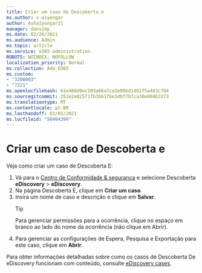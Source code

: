 ```yaml
---
title: Criar um caso de Descoberta e
ms.author: v-aiyengar
author: AshaIyengar21
manager: dansimp
ms.date: 02/26/2021
ms.audience: Admin
ms.topic: article
ms.service: o365-administration
ROBOTS: NOINDEX, NOFOLLOW
localization_priority: Normal
ms.collection: Adm_O365
ms.custom:
- "3200003"
- "7221"
ms.openlocfilehash: 61e466d9ec203a66a7ce2e89bd1462f5a483c784
ms.sourcegitcommit: 251e2e82571fb3bb1fbe3dbf7bfca30e004b3373
ms.translationtype: MT
ms.contentlocale: pt-BR
ms.lasthandoff: 03/05/2021
ms.locfileid: "50464399"
---
```

# <a name="create-an-ediscovery-case"></a>Criar um caso de Descoberta e

Veja como criar um caso de Descoberta E:

1. Vá para o [Centro de Conformidade & segurança](https://go.microsoft.com/fwlink/p/?linkid=2077143) e selecione Descoberta **eDiscovery**  >  **eDiscovery**.
1. Na página Descoberta E, clique em **Criar um caso**.
1. Insira um nome de caso e descrição e clique em **Salvar**.
    > [!TIP]
    >Para gerenciar permissões para a ocorrência, clique no espaço em branco ao lado do nome da ocorrência (não clique em Abrir).
1. Para gerenciar as configurações de Espera, Pesquisa e Exportação para este caso, clique em **Abrir**.

Para obter informações detalhadas sobre como os casos de Descoberta De eDiscovery funcionam com conteúdo, consulte [eDiscovery cases](https://go.microsoft.com/fwlink/?linkid=2101589).
